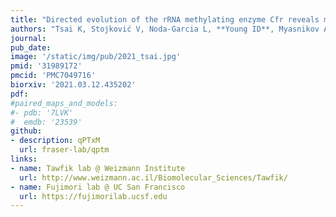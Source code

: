 ```yaml
---
title: "Directed evolution of the rRNA methylating enzyme Cfr reveals molecular basis of antibiotic resistance."
authors: "Tsai K, Stojković V, Noda-Garcia L, **Young ID**, Myasnikov AG, Kleinman J, Palla A, Floor SN, Frost A, **Fraser JS**, Tawfik DS, Fujimori DG."
journal:
pub_date:
image: '/static/img/pub/2021_tsai.jpg'
pmid: '31989172'
pmcid: 'PMC7049716'
biorxiv: '2021.03.12.435202'
pdf:
#paired_maps_and_models:
#- pdb: '7LVK'
#  emdb: '23539'
github:
- description: qPTxM
  url: fraser-lab/qptm
links:
- name: Tawfik lab @ Weizmann Institute
  url: http://www.weizmann.ac.il/Biomolecular_Sciences/Tawfik/
- name: Fujimori lab @ UC San Francisco
  url: https://fujimorilab.ucsf.edu
---
```

